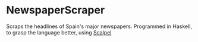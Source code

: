 # NewspaperScraper
Scraps the headlines of Spain's major newspapers. Programmed in Haskell, to grasp the language better, using [Scalpel](http://hackage.haskell.org/package/scalpel)
